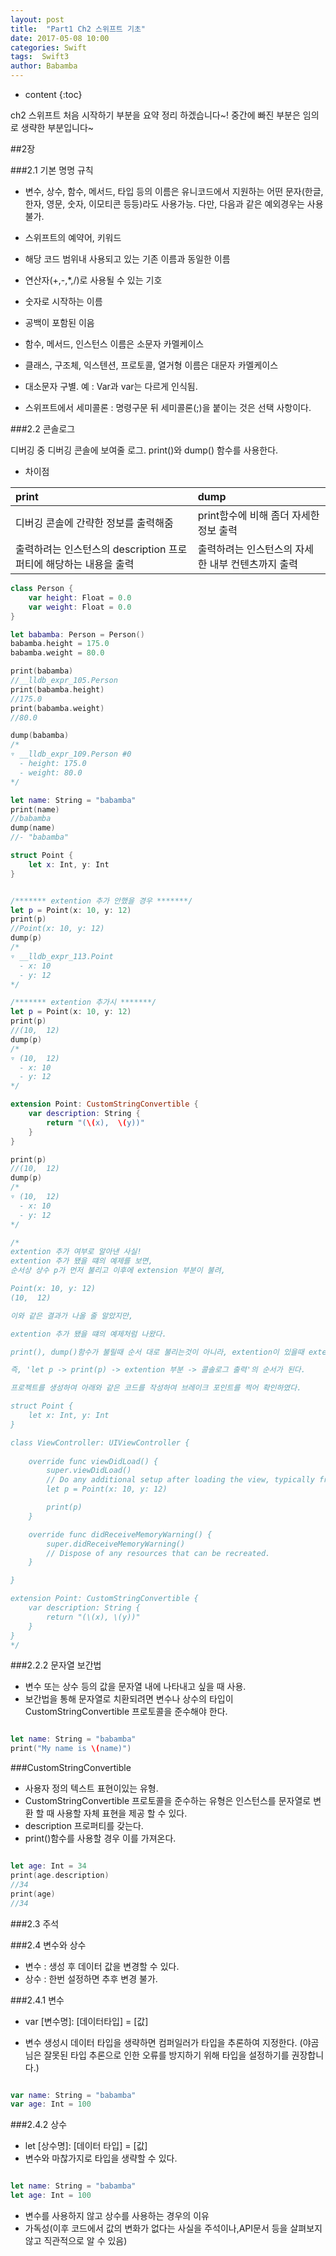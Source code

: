 ```yaml
---
layout: post
title:  "Part1 Ch2 스위프트 기초"
date: 2017-05-08 10:00
categories: Swift
tags:  Swift3
author: Babamba
---
```


* content
{:toc}

ch2 스위프트 처음 시작하기 부분을 요약 정리 하겠습니다~! 중간에 빠진 부분은 임의로 생략한 부분입니다~

##2장

###2.1 기본 명명 규칙

* 변수, 상수, 함수, 메서드, 타입 등의 이름은 유니코드에서 지원하는 어떤 문자(한글, 한자, 영문, 숫자, 이모티콘 등등)라도 사용가능. 다만, 다음과 같은 예외경우는 사용불가.
 * 스위프트의 예약어, 키워드
 * 해당 코드 범위내 사용되고 있는 기존 이름과 동일한 이름
 * 연산자(+,-,*,/)로 사용될 수 있는 기호
 * 숫자로 시작하는 이름
 * 공백이 포함된 이음

* 함수, 메서드, 인스턴스 이름은 소문자 카멜케이스
* 클래스, 구조체, 익스텐션, 프로토콜, 열거형 이름은 대문자 카멜케이스
* 대소문자 구별. 예 : Var과 var는 다르게 인식됨.
* 스위프트에서 세미콜론 : 명령구문 뒤 세미콜론(;)을 붙이는 것은 선택 사항이다.

###2.2 콘솔로그

디버깅 중 디버깅 콘솔에 보여줄 로그. print()와 dump() 함수를 사용한다.

* 차이점

|print|dump|
|:--|:--|
|디버깅 콘솔에 간략한 정보를 출력해줌|print함수에 비해 좀더 자세한 정보 출력|
|출력하려는 인스턴스의 description 프로퍼티에 해당하는 내용을 출력|출력하려는 인스턴스의 자세한 내부 컨텐츠까지 출력|

```swift
class Person {
    var height: Float = 0.0
    var weight: Float = 0.0
}

let babamba: Person = Person()
babamba.height = 175.0
babamba.weight = 80.0

print(babamba)
//__lldb_expr_105.Person
print(babamba.height)
//175.0
print(babamba.weight)
//80.0

dump(babamba)
/*
▿ __lldb_expr_109.Person #0
  - height: 175.0
  - weight: 80.0
*/

let name: String = "babamba"
print(name)
//babamba
dump(name)
//- "babamba"

struct Point {
    let x: Int, y: Int
}


/******* extention 추가 안했을 경우 *******/
let p = Point(x: 10, y: 12)
print(p)
//Point(x: 10, y: 12)
dump(p)
/*
▿ __lldb_expr_113.Point
  - x: 10
  - y: 12
*/

/******* extention 추가시 *******/
let p = Point(x: 10, y: 12)
print(p)
//(10,  12)
dump(p)
/*
▿ (10,  12)
  - x: 10
  - y: 12
*/

extension Point: CustomStringConvertible {
    var description: String {
        return "(\(x),  \(y))"
    }
}

print(p)
//(10,  12)
dump(p)
/*
▿ (10,  12)
  - x: 10
  - y: 12
*/

/*
extention 추가 여부로 알아낸 사실!
extention 추가 됐을 떄의 예제를 보면,
순서상 상수 p가 먼저 불리고 이후에 extension 부분이 불려,

Point(x: 10, y: 12)
(10,  12)

이와 같은 결과가 나올 줄 알았지만,

extention 추가 됐을 떄의 예제처럼 나왔다.

print(), dump()함수가 불릴때 순서 대로 불리는것이 아니라, extention이 있을때 extention 부분을 거친후 콘솔로그에 표시된다.

즉, 'let p -> print(p) -> extention 부분 -> 콜솔로그 출력'의 순서가 된다.

프로젝트를 생성하여 아래와 같은 코드를 작성하여 브레이크 포인트를 찍어 확인하였다.

struct Point {
    let x: Int, y: Int
}

class ViewController: UIViewController {
    
    override func viewDidLoad() {
        super.viewDidLoad()
        // Do any additional setup after loading the view, typically from a nib.
        let p = Point(x: 10, y: 12)

        print(p)
    }

    override func didReceiveMemoryWarning() {
        super.didReceiveMemoryWarning()
        // Dispose of any resources that can be recreated.
    }

}

extension Point: CustomStringConvertible {
    var description: String {
        return "(\(x), \(y))"
    }
}
*/

```

###2.2.2 문자열 보간법

* 변수 또는 상수 등의 값을 문자열 내에 나타내고 싶을 때 사용.
* 보간법을 통해 문자열로 치환되려면 변수나 상수의 타입이 CustomStringConvertible 프로토콜을 준수해야 한다.

```swift

let name: String = "babamba"
print("My name is \(name)")

```

###CustomStringConvertible

* 사용자 정의 텍스트 표현이있는 유형.
* CustomStringConvertible 프로토콜을 준수하는 유형은 인스턴스를 문자열로 변환 할 때 사용할 자체 표현을 제공 할 수 있다.
* description 프로퍼티를 갖는다.
 * print()함수를 사용할 경우 이를 가져온다.

```swift

let age: Int = 34
print(age.description)
//34
print(age)
//34

```

###2.3 주석


###2.4 변수와 상수

* 변수 : 생성 후 데이터 값을 변경할 수 있다.
* 상수 : 한번 설정하면 추후 변경 불가.

###2.4.1 변수

* var [변수명]: [데이터타입] = [값]

* 변수 생성시 데이터 타입을 생략하면 컴퍼일러가 타입을 추론하여 지정한다. (야곰님은 잘못된 타입 추론으로 인한 오류를 방지하기 위해 타입을 설정하기를 권장합니다.)

```swift

var name: String = "babamba"
var age: Int = 100

```

###2.4.2 상수

* let [상수명]: [데이터 타입] = [값]
* 변수와 마찮가지로 타입을 생략할 수 있다.

```swift

let name: String = "babamba"
let age: Int = 100

```

* 변수를 사용하지 않고 상수를 사용하는 경우의 이유
 * 가독성(이후 코드에서 값의 변화가 없다는 사실을 주석이나,API문서 등을 살펴보지 않고 직관적으로 알 수 있음)

